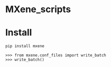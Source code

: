 # MXene_scripts

# Install

```bash
pip install mxene
```

```
>>> from mxene.conf_files import write_batch
>>> write_batch()
```
